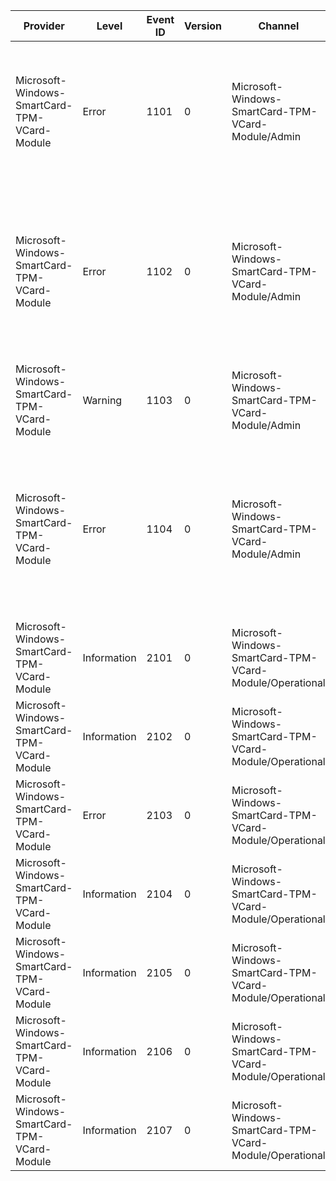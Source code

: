 Provider                                      |  Level        |  Event ID  |  Version  |  Channel                                                   |  Task  |  Opcode  |  Keyword  |  Message
----------------------------------------------|---------------|------------|-----------|------------------------------------------------------------|--------|----------|-----------|----------------------------------------------------------------------------------------------------------------------------------------------------------------------------------------------------------------------------------
Microsoft-Windows-SmartCard-TPM-VCard-Module  |  Error        |  1101      |  0        |  Microsoft-Windows-SmartCard-TPM-VCard-Module/Admin        |        |          |           |  TPM Virtual Smart Card failed to verify TPM state. TPM is not ready for this TPM Virtual Smart Card.Card root path: {Path}TPM verification failed with error: {WinError}
Microsoft-Windows-SmartCard-TPM-VCard-Module  |  Error        |  1102      |  0        |  Microsoft-Windows-SmartCard-TPM-VCard-Module/Admin        |        |          |           |  TPM Virtual Smart Card failed to verify TPM state. Some of the TPM keys are missing. If the ownership of the TPM is recently changed, all previously created TPM Virtual Smart Cards will be invalidated. Card root path: {Path}
Microsoft-Windows-SmartCard-TPM-VCard-Module  |  Warning      |  1103      |  0        |  Microsoft-Windows-SmartCard-TPM-VCard-Module/Admin        |        |          |           |  TPM Virtual Smart Card cannot verify TPM state since the TPM is in lockout state.Card root path: {Path}
Microsoft-Windows-SmartCard-TPM-VCard-Module  |  Error        |  1104      |  0        |  Microsoft-Windows-SmartCard-TPM-VCard-Module/Admin        |        |          |           |  TPM Virtual Smart Card failed to verify TPM state. The Trusted Platform Module (TPM) firmware on this PC has a known security problem. Please contact your PC manufacturer to find out if an update is available.
Microsoft-Windows-SmartCard-TPM-VCard-Module  |  Information  |  2101      |  0        |  Microsoft-Windows-SmartCard-TPM-VCard-Module/Operational  |        |          |           |  TPM Virtual Smart Card is loading.Context: {Context}
Microsoft-Windows-SmartCard-TPM-VCard-Module  |  Information  |  2102      |  0        |  Microsoft-Windows-SmartCard-TPM-VCard-Module/Operational  |        |          |           |  TPM Virtual Smart Card has been loaded.Context: {Context}
Microsoft-Windows-SmartCard-TPM-VCard-Module  |  Error        |  2103      |  0        |  Microsoft-Windows-SmartCard-TPM-VCard-Module/Operational  |        |          |           |  TPM Virtual Smart Card cannot be loaded with error: {WinError}Context: {Context}
Microsoft-Windows-SmartCard-TPM-VCard-Module  |  Information  |  2104      |  0        |  Microsoft-Windows-SmartCard-TPM-VCard-Module/Operational  |        |          |           |  TPM Virtual Smart Card is verifying TPM state.Context: {Context}
Microsoft-Windows-SmartCard-TPM-VCard-Module  |  Information  |  2105      |  0        |  Microsoft-Windows-SmartCard-TPM-VCard-Module/Operational  |        |          |           |  TPM Virtual Smart Card has successfully verified TPM state.Context: {Context}
Microsoft-Windows-SmartCard-TPM-VCard-Module  |  Information  |  2106      |  0        |  Microsoft-Windows-SmartCard-TPM-VCard-Module/Operational  |        |          |           |  TPM Virtual Smart Card is closing.Context: {Context}
Microsoft-Windows-SmartCard-TPM-VCard-Module  |  Information  |  2107      |  0        |  Microsoft-Windows-SmartCard-TPM-VCard-Module/Operational  |        |          |           |  TPM Virtual Smart Card has been closed.Context: {Context}